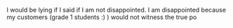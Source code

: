 I would be lying if I said if I am not disappointed. I am disappointed because my customers (grade 1 students :) ) would not witness the true po
